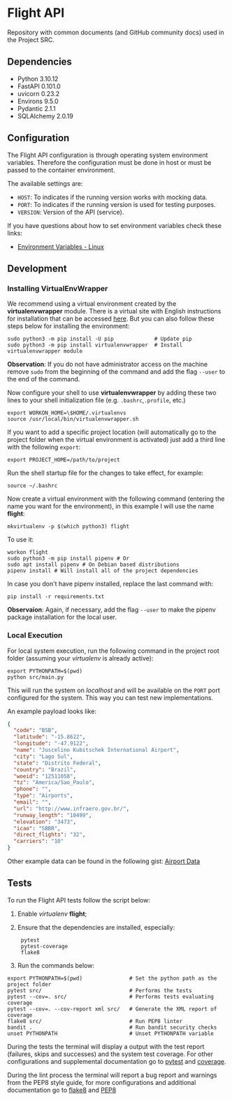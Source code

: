 # Flight API

Repository with common documents (and GitHub community docs) used in the Project SRC.

## Dependencies

- Python 3.10.12
- FastAPI 0.101.0
- uvicorn 0.23.2
- Environs 9.5.0
- Pydantic 2.1.1
- SQLAlchemy 2.0.19

## Configuration

The Flight API configuration is through operating system environment variables. Therefore the configuration must be done in host or must be passed to the container environment.

The available settings are:

- `HOST`: To indicates if the running version works with mocking data.
- `PORT`: To indicates if the running version is used for testing purposes.
- `VERSION`: Version of the API (service).

If you have questions about how to set environment variables check these links:

- [Environment Variables - Linux](https://www.digitalocean.com/community/tutorials/how-to-read-and-set-environmental-and-shell-variables-on-a-linux-vps)

## Development

### Installing VirtualEnvWrapper

We recommend using a virtual environment created by the **virtualenvwrapper** module. There is a virtual site with English instructions for installation that can be accessed [here](https://virtualenvwrapper.readthedocs.io/en/latest/install.html). But you can also follow these steps below for installing the environment:

```shell
sudo python3 -m pip install -U pip             # Update pip
sudo python3 -m pip install virtualenvwrapper  # Install virtualenvwrapper module
```

**Observation**: If you do not have administrator access on the machine remove `sudo` from the beginning of the command and add the flag `--user` to the end of the command.

Now configure your shell to use **virtualenvwrapper** by adding these two lines to your shell initialization file (e.g. `.bashrc`,`.profile`, etc.)

```shell
export WORKON_HOME=\$HOME/.virtualenvs
source /usr/local/bin/virtualenvwrapper.sh
```

If you want to add a specific project location (will automatically go to the project folder when the virtual environment is activated) just add a third line with the following `export`:

```shell
export PROJECT_HOME=/path/to/project
```

Run the shell startup file for the changes to take effect, for example:

```shell
source ~/.bashrc
```

Now create a virtual environment with the following command (entering the name you want for the environment), in this example I will use the name **flight**:

```shell
mkvirtualenv -p $(which python3) flight
```

To use it:

```shell
workon flight
sudo python3 -m pip install pipenv # Or
sudo apt install pipenv # On Debian based distributions
pipenv install # Will install all of the project dependencies
```

In case you don't have pipenv installed, replace the last command with:

```shell
pip install -r requirements.txt
```

**Observaion**: Again, if necessary, add the flag `--user` to make the pipenv package installation for the local user.

### Local Execution

For local system execution, run the following command in the project root folder (assuming  your _virtualenv_ is already active):

```shell
export PYTHONPATH=$(pwd)
python src/main.py
```

This will run the system on _localhost_ and will be available on the `PORT` port configured for the system. This way you can test new implementations.

An example payload looks like:

```json
{
  "code": "BSB",
  "latitude": "-15.8622",
  "longitude": "-47.9122",
  "name": "Juscelino Kubitschek International Airport",
  "city": "Lago Sul",
  "state": "Distrito Federal",
  "country": "Brazil",
  "woeid": "12511058",
  "tz": "America/Sao_Paulo",
  "phone": "",
  "type": "Airports",
  "email": "",
  "url": "http://www.infraero.gov.br/",
  "runway_length": "10499",
  "elevation": "3473",
  "icao": "SBBR",
  "direct_flights": "32",
  "carriers": "10"
}
```

Other example data can be found in the following gist: [Airport Data](https://gist.github.com/tdreyno/4278655)

## Tests

To run the Flight API tests follow the script below:

1. Enable _virtualenv_ **flight**;
2. Ensure that the dependencies are installed, especially:

        pytest
        pytest-coverage
        flake8

3. Run the commands below:

```shell
export PYTHONPATH=$(pwd)               # Set the python path as the project folder
pytest src/                            # Performs the tests
pytest --cov=. src/                    # Performs tests evaluating coverage
pytest --cov=. --cov-report xml src/   # Generate the XML report of coverage
flake8 src/                            # Run PEP8 linter
bandit .                               # Run bandit security checks
unset PYTHONPATH                       # Unset PYTHONPATH variable
```

During the tests the terminal will display a output with the test report (failures, skips and successes) and the system test coverage. For other configurations and supplemental documentation go to [pytest](https://pytest.org/en/latest/) and [coverage](https://pytest-cov.readthedocs.io/en/latest/).

During the lint process the terminal will report a bug report and warnings from the PEP8 style guide, for more configurations and additional documentation go to [flake8](http://flake8.pycqa.org/en/latest/index.html#quickstart) and [PEP8](https://www.python.org/dev/peps/pep-0008/)
